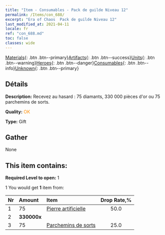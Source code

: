 ```yaml
---
title: "Item - Consumables - Pack de guilde Niveau 12"
permalink: /Items/con_688/
excerpt: "Era of Chaos  Pack de guilde Niveau 12"
last_modified_at: 2021-04-11
locale: fr
ref: "con_688.md"
toc: false
classes: wide
---
```

 [Materials](/fr/Items/){: .btn .btn--primary}[Artifacts](/fr/Items/Artifacts/){: .btn .btn--success}[Units](/fr/Items/Units/){: .btn .btn--warning}[Heroes](/fr/Items/Heroes/){: .btn .btn--danger}[Consumables](/fr/Items/Consumables/){: .btn .btn--info}[Unknown](/fr/Items/Unknown/){: .btn .btn--primary}

## Détails
 **Description:** Recevez au hasard : 75 diamants, 330 000 pièces d'or ou 75 parchemins de sorts.

 **Quality:** <span style="color: #FF8C00">OK</span>

 **Type:** Gift

## Gather

  None

## This item contains:

 **Required Level to open:** 1

 1 You would get **1** item  from:

  | Nr | Amount |     Item    | Drop Rate,% |
  |:---|:-------|:------------|:---------:|
  | 1 | 75 | [Pierre artificielle](/fr/Items/art_188/) | 50.0 | 
  | 2 |  **330000x** | <i class="fas fa-coins"/> |  | 25.0 | 
  | 3 | 75 | [Parchemins de sorts](/fr/Items/con_694/) | 25.0 | 
